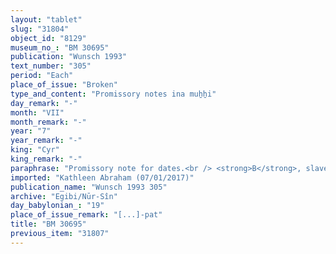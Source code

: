 ```yaml
---
layout: "tablet"
slug: "31804"
object_id: "8129"
museum_no_: "BM 30695"
publication: "Wunsch 1993"
text_number: "305"
period: "Each"
place_of_issue: "Broken"
type_and_content: "Promissory notes ina muẖẖi"
day_remark: "-"
month: "VII"
month_remark: "-"
year: "7"
year_remark: "-"
king: "Cyr"
king_remark: "-"
paraphrase: "Promissory note for dates.<br /> <strong>B</strong>, slave of <strong>C</strong> owes a broken amount of dates to <strong>A</strong>, to be delivered in [the name of the month is broken off]. He should also deliver the usual by-products of the date cultivation: for each kor he shall give a load of firewood (<em>huṣābu</em>), spathes (<em>tuhallu</em>) and offshoot(s) (<em>liblibbu</em>). Names of 2 witnesses and the scribe: Nādinu/Nergal-ēṭir/Bābūtu<br /> <br /> <strong>A</strong> = Marduk-rēmanni/Iddin-Marduk//Nūr-S&icirc;n; <strong>B</strong> = Nab&ucirc;-kuṣranni, slave of Itti-Marduk-balāṭu//Egibi; <strong>C</strong> = Itti-Marduk-balāṭu/Egibi"
imported: "Kathleen Abraham (07/01/2017)"
publication_name: "Wunsch 1993 305"
archive: "Egibi/Nūr-Sîn"
day_babylonian_: "19"
place_of_issue_remark: "[...]-pat"
title: "BM 30695"
previous_item: "31807"
---
```

